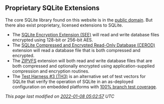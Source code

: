## Proprietary SQLite Extensions


The core SQLite library found on this website is in the
[public domain](copyright.html). But there also exist
proprietary, licensed extensions to SQLite.


* The [SQLite Encryption Extension (SEE)](https://www.hwaci.com/sw/sqlite/see.html)
will read and write database files encrypted using
128\-bit or 256\-bit AES.
* The [SQLite Compressed and Encrypted Read\-Only Database (CEROD)](https://www.hwaci.com/sw/sqlite/cerod.html)
extension will read a database file that is both compressed
and encrypted.
* The [ZIPVFS](https://www.hwaci.com/sw/sqlite/zipvfs.html)
extension will both read and write database files that are both compressed and optionally
encrypted using application\-supplied compression and encryption routines.
* The [Test Harness \#3 (TH3\)](th3.html) is an alternative set of test
vectors for SQLite that verify the operation of SQLite in an
as\-deployed configuration on embedded platforms with
[100% branch test coverage](testing.html#coverage).





*This page last modified on [2022\-01\-08 05:02:57](https://sqlite.org/docsrc/honeypot) UTC* 




